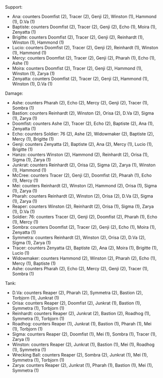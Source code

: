 Support:

- Ana: counters Doomfist (2), Tracer (2), Genji (2), Winston (1), Hammond (1), D.Va (1)
- Baptiste: counters Doomfist (2), Tracer (2), Genji (2), Echo (1), Moira (1), Zenyatta (1)
- Brigitte: counters Doomfist (2), Tracer (2), Genji (2), Reinhardt (1), Winston (1), Hammond (1)
- Lucio: counters Doomfist (2), Tracer (2), Genji (2), Reinhardt (1), Winston (1), Hammond (1)
- Mercy: counters Doomfist (2), Tracer (2), Genji (2), Pharah (1), Echo (1), Ashe (1)
- Moira: counters Doomfist (2), Tracer (2), Genji (2), Hammond (1), Winston (1), Zarya (1)
- Zenyatta: counters Doomfist (2), Tracer (2), Genji (2), Hammond (1), Winston (1), D.Va (1)

Damage:

- Ashe: counters Pharah (2), Echo (2), Mercy (2), Genji (2), Tracer (1), Sombra (1)
- Bastion: counters Reinhardt (2), Winston (2), Orisa (2), D.Va (2), Sigma (1), Zarya (1)
- Doomfist: counters Ashe (2), Tracer (2), Echo (2), Baptiste (2), Ana (1), Zenyatta (1)
- Echo: counters Soldier: 76 (2), Ashe (2), Widowmaker (2), Baptiste (2), Mercy (1), Brigitte (1)
- Genji: counters Zenyatta (2), Baptiste (2), Ana (2), Mercy (1), Lucio (1), Brigitte (1)
- Hanzo: counters Winston (2), Hammond (2), Reinhardt (2), Orisa (1), Sigma (1), Zarya (1)
- Junkrat: counters Reinhardt (2), Orisa (2), Sigma (2), Zarya (1), Winston (1), Hammond (1)
- McCree: counters Tracer (2), Genji (2), Doomfist (2), Pharah (1), Echo (1), Mercy (1)
- Mei: counters Reinhardt (2), Winston (2), Hammond (2), Orisa (1), Sigma (1), Zarya (1)
- Pharah: counters Reinhardt (2), Winston (2), Orisa (2), D.Va (2), Sigma (1), Zarya (1)
- Reaper: counters Winston (2), Reinhardt (2), Orisa (1), Sigma (1), Zarya (1), D.Va (1)
- Soldier: 76: counters Tracer (2), Genji (2), Doomfist (2), Pharah (1), Echo (1), Mercy (1)
- Sombra: counters Doomfist (2), Tracer (2), Genji (2), Echo (1), Moira (1), Zenyatta (1)
- Symmetra: counters Reinhardt (2), Winston (2), Orisa (2), D.Va (2), Sigma (1), Zarya (1)
- Tracer: counters Zenyatta (2), Baptiste (2), Ana (2), Moira (1), Brigitte (1), Lucio (1)
- Widowmaker: counters Hammond (2), Winston (2), Pharah (2), Echo (1), Mercy (1), Baptiste (1)
- Ashe: counters Pharah (2), Echo (2), Mercy (2), Genji (2), Tracer (1), Sombra (1)

Tank:

- D.Va: counters Reaper (2), Pharah (2), Symmetra (2), Bastion (2), Torbjorn (1), Junkrat (1)
- Orisa: counters Reaper (2), Doomfist (2), Junkrat (1), Bastion (1), Symmetra (1), Torbjorn (1)
- Reinhardt: counters Reaper (2), Junkrat (2), Bastion (2), Roadhog (1), Symmetra (1), Torbjorn (1)
- Roadhog: counters Reaper (1), Junkrat (1), Bastion (1), Pharah (1), Mei (1), Torbjorn (1)
- Sigma: counters Reaper (2), Doomfist (1), Mei (1), Sombra (1), Tracer (1), Zarya (1)
- Winston: counters Reaper (2), Junkrat (1), Bastion (1), Mei (1), Roadhog (1), Symmetra (1)
- Wrecking Ball: counters Reaper (2), Sombra (2), Junkrat (1), Mei (1), Symmetra (1), Torbjorn (1)
- Zarya: counters Reaper (2), Junkrat (1), Pharah (1), Bastion (1), Mei (1), Symmetra (1)
